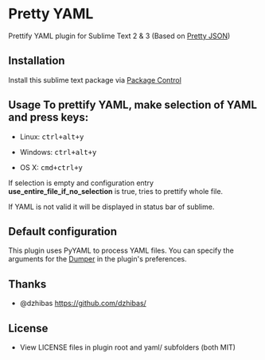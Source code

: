 Pretty YAML
===========

Prettify YAML plugin for Sublime Text 2 & 3 (Based on [Pretty
JSON](<https://github.com/dzhibas/SublimePrettyJson>))



Installation 
-------------

Install this sublime text package via [Package
Control](<http://wbond.net/sublime_packages/package_control>)



Usage To prettify YAML, make selection of YAML and press keys:
--------------------------------------------------------------

-   Linux: <kbd>ctrl+alt+y</kbd>

-   Windows: <kbd>ctrl+alt+y</kbd>

-   OS X: <kbd>cmd+ctrl+y</kbd>

If selection is empty and configuration entry
**use_entire_file_if_no_selection** is true, tries to prettify whole file.

If YAML is not valid it will be displayed in status bar of sublime.



Default configuration
---------------------

This plugin uses PyYAML to process YAML files. You can specify the arguments for
the [Dumper](<http://pyyaml.org/wiki/PyYAMLDocumentation#Dumper>) in the
plugin's preferences.



Thanks
------

-   @dzhibas https://github.com/dzhibas/



License
-------

-   View LICENSE files in plugin root and yaml/ subfolders (both MIT)

